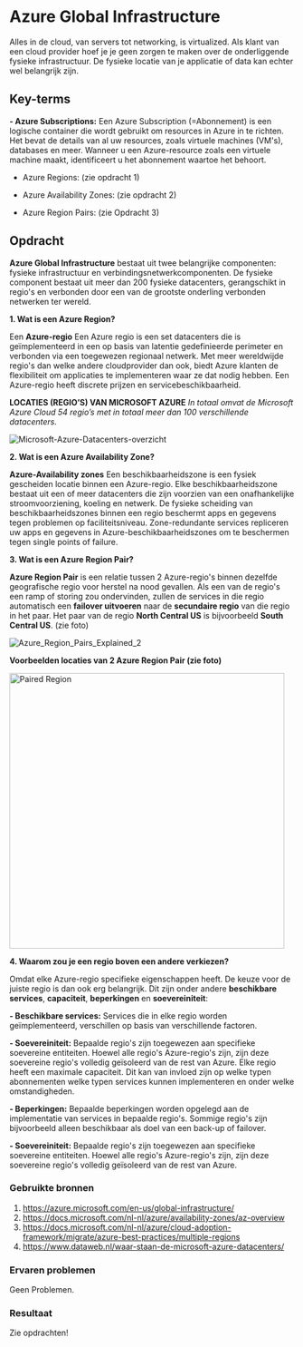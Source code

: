 
# Azure Global Infrastructure

Alles in de cloud, van servers tot networking, is virtualized. Als klant van een cloud provider hoef je je geen zorgen te maken over
de onderliggende fysieke infrastructuur. De fysieke locatie van je applicatie of data kan echter wel belangrijk zijn.

## Key-terms

**- Azure Subscriptions:** Een Azure Subscription (=Abonnement) is een logische container die wordt gebruikt om resources in Azure in te richten.
Het bevat de details van al uw resources, zoals virtuele machines (VM's), databases en meer. Wanneer u een Azure-resource zoals een virtuele machine maakt,
identificeert u het abonnement waartoe het behoort.

- Azure Regions: (zie opdracht 1)

- Azure Availability Zones: (zie opdracht 2)

- Azure Region Pairs: (zie Opdracht 3)


## Opdracht

**Azure Global Infrastructure** bestaat uit twee belangrijke componenten: fysieke infrastructuur en verbindingsnetwerkcomponenten.
De fysieke component bestaat uit meer dan 200 fysieke datacenters, gerangschikt in regio's en verbonden door een van de grootste onderling verbonden netwerken ter wereld.

**1. Wat is een Azure Region?**

Een **Azure-regio** Een Azure regio is een set datacenters die is geïmplementeerd in een op basis van latentie gedefinieerde perimeter
en verbonden via een toegewezen regionaal netwerk. Met meer wereldwijde regio's dan welke andere cloudprovider dan ook,
biedt Azure klanten de flexibiliteit om applicaties te implementeren waar ze dat nodig hebben.
Een Azure-regio heeft discrete prijzen en servicebeschikbaarheid.

**LOCATIES (REGIO’S) VAN MICROSOFT AZURE** 
_In totaal omvat de Microsoft Azure Cloud 54 regio’s met in totaal meer dan 100 verschillende datacenters._

![Microsoft-Azure-Datacenters-overzicht](https://user-images.githubusercontent.com/95620804/146018878-b959105a-429c-460e-baac-1702a46bf76b.png)

**2. Wat is een Azure Availability Zone?**

**Azure-Availability zones** Een beschikbaarheidszone is een fysiek gescheiden locatie binnen een Azure-regio.
Elke beschikbaarheidszone bestaat uit een of meer datacenters die zijn voorzien van een onafhankelijke stroomvoorziening, koeling en netwerk.
De fysieke scheiding van beschikbaarheidszones binnen een regio beschermt apps en gegevens tegen problemen op faciliteitsniveau.
Zone-redundante services repliceren uw apps en gegevens in Azure-beschikbaarheidszones om te beschermen tegen single points of failure.

**3. Wat is een Azure Region Pair?**

**Azure Region Pair** is een relatie tussen 2 Azure-regio's binnen dezelfde geografische regio voor herstel na nood gevallen. Als een van de regio's een ramp of storing
zou ondervinden, zullen de services in die regio automatisch een **failover uitvoeren** naar de **secundaire regio** van die regio in het paar.
Het paar van de regio **North Central US** is bijvoorbeeld **South Central US**. (zie foto)

![Azure_Region_Pairs_Explained_2](https://user-images.githubusercontent.com/95620804/146013246-519a0770-1a18-4efe-8233-a26f68dd8d43.jpg)

**Voorbeelden locaties van 2 Azure Region Pair (zie foto)**

<img width="486" alt="Paired Region" src="https://user-images.githubusercontent.com/95620804/146015040-d9f22b86-3e57-4754-9067-31f3b9c73c5a.png">

**4. Waarom zou je een regio boven een andere verkiezen?**

Omdat elke Azure-regio specifieke eigenschappen heeft. De keuze voor de juiste regio is dan ook erg belangrijk. 
Dit zijn onder andere **beschikbare services**, **capaciteit**, **beperkingen** en **soevereiniteit**:

**- Beschikbare services:** Services die in elke regio worden geïmplementeerd, verschillen op basis van verschillende factoren. 

**- Soevereiniteit:** Bepaalde regio's zijn toegewezen aan specifieke soevereine entiteiten. Hoewel alle regio's Azure-regio's zijn,
zijn deze soevereine regio's volledig geïsoleerd van de rest van Azure.  Elke regio heeft een maximale capaciteit.
Dit kan van invloed zijn op welke typen abonnementen welke typen services kunnen implementeren en onder welke omstandigheden.

**- Beperkingen:** Bepaalde beperkingen worden opgelegd aan de implementatie van services in bepaalde regio's.
Sommige regio's zijn bijvoorbeeld alleen beschikbaar als doel van een back-up of failover. 

**- Soevereiniteit:** Bepaalde regio's zijn toegewezen aan specifieke soevereine entiteiten. Hoewel alle regio's Azure-regio's zijn,
zijn deze soevereine regio's volledig geïsoleerd van de rest van Azure. 

### Gebruikte bronnen

1. https://azure.microsoft.com/en-us/global-infrastructure/
2. https://docs.microsoft.com/nl-nl/azure/availability-zones/az-overview
3. https://docs.microsoft.com/nl-nl/azure/cloud-adoption-framework/migrate/azure-best-practices/multiple-regions
4. https://www.dataweb.nl/waar-staan-de-microsoft-azure-datacenters/

### Ervaren problemen
Geen Problemen.

### Resultaat
Zie opdrachten!

